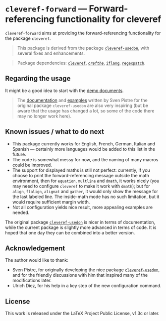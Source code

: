 <!-- Copyright (C) 2023-2024 by Jinwen XU -->

# `cleveref-forward` — Forward-referencing functionality for cleveref

`cleveref-forward` aims at providing the forward-referencing functionality for the package `cleveref`.

> This package is derived from the package [`cleveref-usedon`](https://ctan.org/pkg/cleveref-usedon), with several fixes and enhancements.

> Package dependencies: [`cleveref`](https://ctan.org/pkg/cleveref), [*`crefthe`*](https://ctan.org/pkg/crefthe), [`iflang`](https://ctan.org/pkg/iflang), [`regexpatch`](https://ctan.org/pkg/regexpatch).

## Regarding the usage

It might be a good idea to start with the [demo documents](https://github.com/Jinwen-XU/cleveref-forward/tree/main/demo).

> The [documentation](http://mirrors.ctan.org/macros/latex/contrib/cleveref-usedon/cleveref-usedon.pdf) and [examples](https://github.com/SvenPistre/cleveref-usedon/tree/main/examples) written by Sven Pistre for the original package `cleveref-usedon` are also very inspiring (but be aware that the usage has changed a lot, so some of the code there may no longer work here).

## Known issues / what to do next

- This package currently works for English, French, German, Italian and Spanish — certainly more languages would be added to this list in the future.
- The code is somewhat messy for now, and the naming of many macros could be improved.
- The support for displayed maths is still not perfect: currently, if you choose to print the forward-referencing message outside the math environment, then for `equation`, `multline` and `dmath`, it works nicely (you may need to configure `cleveref` to make it work with `dmath`); but for `align`, `flalign`, `alignat` and `gather`, it would only show the message for the last labeled line. The inside-math mode has no such limitation, but it would require sufficient margin width.
- Not all configuration yields nice result, more appealing examples are needed.

The original package [`cleveref-usedon`](https://ctan.org/pkg/cleveref-usedon) is nicer in terms of documentation, while the current package is slightly more advanced in terms of code. It is hoped that one day they can be combined into a better version.


## Acknowledgement

The author would like to thank:

- Sven Pistre, for originally developing the nice package [`cleveref-usedon`](https://ctan.org/pkg/cleveref-usedon), and for the friendly discussions with him that inspired many of the modifications later.
- Ulrich Diez, for his help in a key step of the new configuration command.

## License

This work is released under the LaTeX Project Public License, v1.3c or later.
